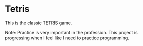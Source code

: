 # Tetris
This is the classic TETRIS game.

Note: Practice is very important in the profession. This project is progressing when I feel like I need to practice programming.